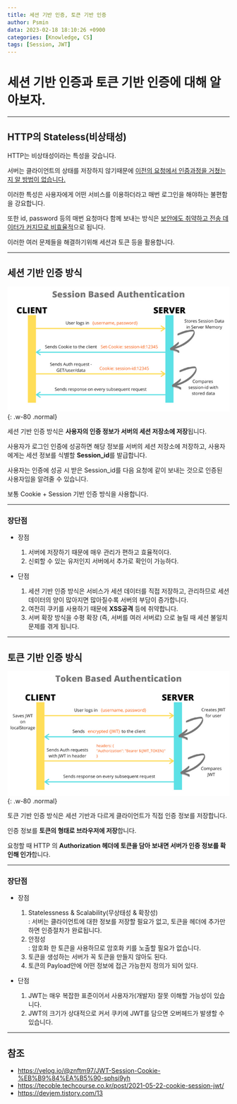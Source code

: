 ```yaml
---
title: 세션 기반 인증, 토큰 기반 인증
author: Psmin
data: 2023-02-18 18:10:26 +0900
categories: [Knowledge, CS]
tags: [Session, JWT]
---
```


# 세션 기반 인증과 토큰 기반 인증에 대해 알아보자.

---

## HTTP의 Stateless(비상태성)

HTTP는 비상태성이라는 특성을 갖습니다.

서버는 클라이언트의 상태를 저장하지 않기때문에 <u>이전의 요청에서 인증과정을 거쳤는지 알 방법이 없습니다.</u>

이러한 특성은 사용자에게 어떤 서비스를 이용하더라고 매번 로그인을 해야하는 불편함을 강요합니다.

또한 id, password 등의 매번 요청마다 함께 보내는 방식은 <u>보안에도 취약하고 전송 데이터가 커지므로 비효율적</u>으로 됩니다.

이러한 여러 문제들을 해결하기위해 세션과 토큰 등을 활용합니다.

---

## 세션 기반 인증 방식

![session-based-authentication](/assets/img/session-based-authentication.png){: .w-80 .normal}

세션 기반 인증 방식은 **사용자의 인증 정보가 서버의 세션 저장소에 저장**됩니다.

사용자가 로그인 인증에 성공하면 해당 정보를 서버의 세션 저장소에 저장하고, 사용자에게는 세션 정보를 식별할 **Session_id**를 발급합니다.

사용자는 인증에 성공 시 받은 Session_id를 다음 요청에 같이 보내는 것으로 인증된 사용자임을 알려줄 수 있습니다.

보통 Cookie + Session 기반 인증 방식을 사용합니다.

---

### 장단점

- 장점

  1. 서버에 저장하기 때문에 매우 관리가 편하고 효율적이다.
  2. 신뢰할 수 있는 유저인지 서버에서 추가로 확인이 가능하다.

- 단점

  1. 세션 기반 인증 방식은 서비스가 세션 데이터를 직접 저장하고, 관리하므로 세션 데이터의 양이 많아지면 많아질수록 서버의 부담이 증가합니다.
  2. 여전히 쿠키를 사용하기 때문에 **XSS공격** 등에 취약합니다.
  3. 서버 확장 방식을 수평 확장 (즉, 서버를 여러 서버로) 으로 늘릴 때 세션 불일치 문제를 겪게 됩니다.

---

## 토큰 기반 인증 방식

![token-based-authentication](/assets/img/token-based-authentication.png){: .w-80 .normal}

토큰 기반 인증 방식은 세션 기반과 다르게 클라이언트가 직접 인증 정보를 저장합니다.

인증 정보를 **토큰의 형태로 브라우저에 저장**합니다.

요청할 때 HTTP 의 **Authorization 헤더에 토큰을 담아 보내면 서버가 인증 정보를 확인해 인가**합니다.

---

### 장단점

- 장점

  1. Statelessness & Scalability(무상태성 & 확장성)  
     : 서버는 클라이언트에 대한 정보를 저장할 필요가 없고, 토큰을 헤더에 추가만 하면 인증절차가 완료됩니다.
  2. 안정성  
     : 암호화 한 토큰을 사용하므로 암호화 키를 노출할 필요가 없습니다.
  3. 토큰을 생성하는 서버가 꼭 토큰을 만들지 않아도 된다.
  4. 토큰의 Payload안에 어떤 정보에 접근 가능한지 정의가 되어 있다.

- 단점
  1. JWT는 매우 복잡한 표준이어서 사용자가(개발자) 잘못 이해할 가능성이 있습니다.
  2. JWT의 크기가 상대적으로 커서 쿠키에 JWT를 담으면 오버헤드가 발생할 수 있습니다.

---

## 참조

- <https://velog.io/@znftm97/JWT-Session-Cookie-%EB%B9%84%EA%B5%90-sphsi9yh>
- <https://tecoble.techcourse.co.kr/post/2021-05-22-cookie-session-jwt/>
- <https://devjem.tistory.com/13>

